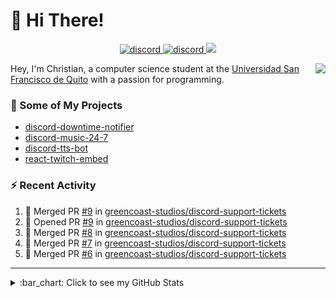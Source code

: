 # :wave: Hi There!

<p align="center">
  <a href="https://discord.gg/mhj3Zsv">
    <img alt="discord" src="https://img.shields.io/discord/730998659008823296.svg?label=&logo=discord&logoColor=ffffff&color=7389D8&labelColor=6A7EC2"/>
  </a>
  <a href="https://twitter.com/moonstar_x99">
    <img alt="discord" src="https://img.shields.io/twitter/follow/moonstar_x99?label=Follow%20Me%21&style=social"/>
  </a>
  <a href="https://badges.pufler.dev">
    <img src="https://badges.pufler.dev/visits/moonstar-x/moonstar-x?style=flat&logo=github">
  </a>
</p>

<img align="right" src="https://media.tenor.com/images/cb8fb20986aac7eef75c8ce6bc3997c0/tenor.gif" />

Hey, I'm Christian, a computer science student at the [Universidad San Francisco de Quito](http://www.usfq.edu.ec/Paginas/Inicio.aspx) with a passion for programming.

### :rocket: Some of My Projects

* [discord-downtime-notifier](https://github.com/moonstar-x/discord-downtime-notifier)
* [discord-music-24-7](https://github.com/moonstar-x/discord-music-24-7)
* [discord-tts-bot](https://github.com/moonstar-x/discord-tts-bot)
* [react-twitch-embed](https://github.com/moonstar-x/react-twitch-embed)

### :zap: Recent Activity

<!--START_SECTION:activity-->
1. 🎉 Merged PR [#9](https://github.com/greencoast-studios/discord-support-tickets/pull/9) in [greencoast-studios/discord-support-tickets](https://github.com/greencoast-studios/discord-support-tickets)
2. 💪 Opened PR [#9](https://github.com/greencoast-studios/discord-support-tickets/pull/9) in [greencoast-studios/discord-support-tickets](https://github.com/greencoast-studios/discord-support-tickets)
3. 🎉 Merged PR [#8](https://github.com/greencoast-studios/discord-support-tickets/pull/8) in [greencoast-studios/discord-support-tickets](https://github.com/greencoast-studios/discord-support-tickets)
4. 🎉 Merged PR [#7](https://github.com/greencoast-studios/discord-support-tickets/pull/7) in [greencoast-studios/discord-support-tickets](https://github.com/greencoast-studios/discord-support-tickets)
5. 🎉 Merged PR [#6](https://github.com/greencoast-studios/discord-support-tickets/pull/6) in [greencoast-studios/discord-support-tickets](https://github.com/greencoast-studios/discord-support-tickets)
<!--END_SECTION:activity-->

---

<details>
  <summary>
    :bar_chart: Click to see my GitHub Stats
  </summary>
  <p align="center">
    <br>
    <img alt="GitHub Stats" src="https://github-readme-stats.vercel.app/api?username=moonstar-x&count_private=true&show_icons=true&theme=dracula" />
    <br>
    <img alt="GitHub Top Languages" src="https://github-readme-stats.vercel.app/api/top-langs/?username=moonstar-x&layout=compact&theme=dracula" />
  </p>
</details>
